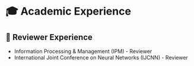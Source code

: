 # 🎓 Academic Experience

## 📝 Reviewer Experience

- Information Processing & Management (IPM) - Reviewer
- International Joint Conference on Neural Networks (IJCNN) - Reviewer